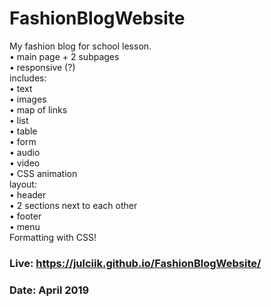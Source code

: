 # FashionBlogWebsite

My fashion blog for school lesson.<br>
• main page + 2 subpages<br>
• responsive (?)<br>
includes:<br>
• text<br>
• images<br>
• map of links<br>
• list<br>
• table<br>
• form<br>
• audio<br>
• video<br>
• CSS animation<br>
layout:<br>
• header<br>
• 2 sections next to each other<br>
• footer<br>
• menu<br>
Formatting with CSS!

### Live: https://julciik.github.io/FashionBlogWebsite/
### Date: April 2019


